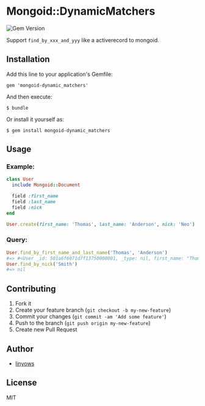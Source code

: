 Mongoid::DynamicMatchers
========================

![Gem Version](https://badge.fury.io/rb/mongoid-dynamic_matchers.png)

Support `find_by_xxx_and_yyy` like a activerecord to mongoid.

Installation
------------

Add this line to your application's Gemfile:

    gem 'mongoid-dynamic_matchers'

And then execute:

    $ bundle

Or install it yourself as:

    $ gem install mongoid-dynamic_matchers

Usage
-----

### Example:

```ruby
class User
  include Mongoid::Document

  field :first_name
  field :last_name
  field :nick
end

User.create(first_name: 'Thomas', last_name: 'Anderson', nick: 'Neo')
```

### Query:

```ruby
User.find_by_first_name_and_last_name('Thomas', 'Anderson')
#=> #<User _id: 501a6f6071d7f13750000001, _type: nil, first_name: "Thomas", last_name: "Anderson">
User.find_by_nick('Smith')
#=> nil
```

Contributing
------------

1. Fork it
2. Create your feature branch (`git checkout -b my-new-feature`)
3. Commit your changes (`git commit -am 'Add some feature'`)
4. Push to the branch (`git push origin my-new-feature`)
5. Create new Pull Request


Author
------

- [linyows](https://github.com/linyows)

License
-------

MIT
